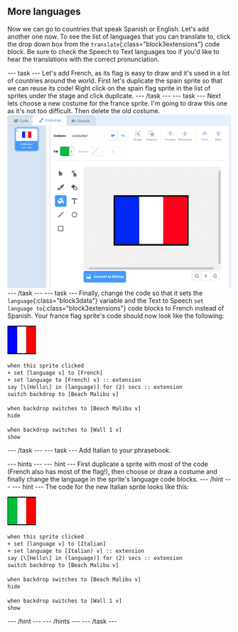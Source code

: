 ## More languages

Now we can go to countries that speak Spanish or English. Let's add another one now.
To see the list of languages that you can translate to, click the drop down box from the `translate`{:class="block3extensions"} code block. Be sure to check the Speech to Text languages too if you'd like to hear the translations with the correct pronunciation.

--- task ---
Let's add French, as its flag is easy to draw and it's used in a lot of countries around the world.
First let's duplicate the spain sprite so that we can reuse its code!
Right click on the spain flag sprite in the list of sprites under the stage and click duplicate.
--- /task ---
--- task ---
Next lets choose a new costume for the france sprite. I'm going to draw this one as it's not too difficult. Then delete the old costume.
![The French flag in the costume editor](images/franceSprite.png)
--- /task ---
--- task ---
Finally, change the code so that it sets the `language`{:class="block3data"} variable and the Text to Speech `set language to`{:class="block3extensions"} code blocks to French instead of Spanish.
Your france flag sprite's code should now look like the following:

![France sprite](images/franceSmall.png)
```blocks3
when this sprite clicked
+ set [language v] to [French]
+ set language to [French) v] :: extension
say [\[Hello\] in (language)] for (2) secs :: extension
switch backdrop to [Beach Malibu v]

when backdrop switches to [Beach Malibu v]
hide

when backdrop switches to [Wall 1 v]
show
```
--- /task ---
--- task ---
Add Italian to your phrasebook. 

--- hints ---
--- hint ---
First duplicate a sprite with most of the code (French also has most of the flag!), then choose or draw a costume and finally change the language in the sprite's language code blocks.
--- /hint ---
--- hint ---
The code for the new Italian sprite looks like this:

![Italy sprite](images/italySmall.png)
```blocks3
when this sprite clicked
+ set [language v] to [Italian]
+ set language to [Italian) v] :: extension
say [\[Hello\] in (language)] for (2) secs :: extension
switch backdrop to [Beach Malibu v]

when backdrop switches to [Beach Malibu v]
hide

when backdrop switches to [Wall 1 v]
show
```
--- /hint ---
--- /hints ---
--- /task ---